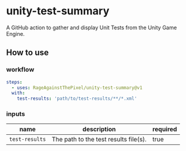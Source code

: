 # unity-test-summary

A GitHub action to gather and display Unit Tests from the Unity Game Engine.

## How to use

### workflow

```yaml
steps:
  - uses: RageAgainstThePixel/unity-test-summary@v1
  with:
    test-results: 'path/to/test-results/**/*.xml'
```

### inputs

| name | description | required |
| ---- | ----------- | -------- |
| `test-results` | The path to the test results file(s). | true |
